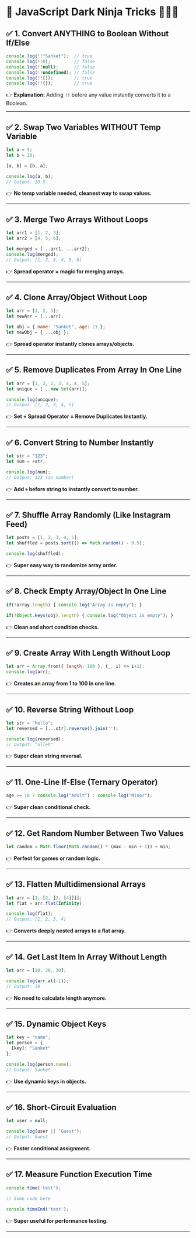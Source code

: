 # 🚀 JavaScript Dark Ninja Tricks 💯🥷🔥

## ✅ 1. Convert ANYTHING to Boolean Without If/Else

```js
console.log(!!"Sanket");  // true
console.log(!!0);         // false
console.log(!!null);      // false
console.log(!!undefined); // false
console.log(!![]);        // true
console.log(!!{});        // true
```

👉 **Explanation:** Adding `!!` before any value instantly converts it to a Boolean.

---

## ✅ 2. Swap Two Variables WITHOUT Temp Variable

```js
let a = 5;
let b = 10;

[a, b] = [b, a];

console.log(a, b);
// Output: 10 5
```

👉 **No temp variable needed, cleanest way to swap values.**

---

## ✅ 3. Merge Two Arrays Without Loops

```js
let arr1 = [1, 2, 3];
let arr2 = [4, 5, 6];

let merged = [...arr1, ...arr2];
console.log(merged);
// Output: [1, 2, 3, 4, 5, 6]
```

👉 **Spread operator = magic for merging arrays.**

---

## ✅ 4. Clone Array/Object Without Loop

```js
let arr = [1, 2, 3];
let newArr = [...arr];

let obj = { name: "Sanket", age: 21 };
let newObj = { ...obj };
```

👉 **Spread operator instantly clones arrays/objects.**

---

## ✅ 5. Remove Duplicates From Array In One Line

```js
let arr = [1, 2, 2, 3, 4, 4, 5];
let unique = [...new Set(arr)];

console.log(unique);
// Output: [1, 2, 3, 4, 5]
```

👉 **Set + Spread Operator = Remove Duplicates Instantly.**

---

## ✅ 6. Convert String to Number Instantly

```js
let str = "123";
let num = +str;

console.log(num);
// Output: 123 (as number)
```

👉 **Add `+` before string to instantly convert to number.**

---

## ✅ 7. Shuffle Array Randomly (Like Instagram Feed)

```js
let posts = [1, 2, 3, 4, 5];
let shuffled = posts.sort(() => Math.random() - 0.5);

console.log(shuffled);
```

👉 **Super easy way to randomize array order.**

---

## ✅ 8. Check Empty Array/Object In One Line

```js
if(!array.length) { console.log("Array is empty"); }

if(!Object.keys(obj).length) { console.log("Object is empty"); }
```

👉 **Clean and short condition checks.**

---

## ✅ 9. Create Array With Length Without Loop

```js
let arr = Array.from({ length: 100 }, (_, i) => i+1);
console.log(arr);
```

👉 **Creates an array from 1 to 100 in one line.**

---

## ✅ 10. Reverse String Without Loop

```js
let str = "hello";
let reversed = [...str].reverse().join('');

console.log(reversed);
// Output: "olleh"
```

👉 **Super clean string reversal.**

---

## ✅ 11. One-Line If-Else (Ternary Operator)

```js
age >= 18 ? console.log("Adult") : console.log("Minor");
```

👉 **Super clean conditional check.**

---

## ✅ 12. Get Random Number Between Two Values

```js
let random = Math.floor(Math.random() * (max - min + 1)) + min;
```

👉 **Perfect for games or random logic.**

---

## ✅ 13. Flatten Multidimensional Arrays

```js
let arr = [1, [2, [3, [4]]]];
let flat = arr.flat(Infinity);

console.log(flat);
// Output: [1, 2, 3, 4]
```

👉 **Converts deeply nested arrays to a flat array.**

---

## ✅ 14. Get Last Item In Array Without Length

```js
let arr = [10, 20, 30];

console.log(arr.at(-1));
// Output: 30
```

👉 **No need to calculate length anymore.**

---

## ✅ 15. Dynamic Object Keys

```js
let key = "name";
let person = {
  [key]: "Sanket"
};

console.log(person.name);
// Output: Sanket
```

👉 **Use dynamic keys in objects.**

---

## ✅ 16. Short-Circuit Evaluation

```js
let user = null;

console.log(user || "Guest");
// Output: Guest
```

👉 **Faster conditional assignment.**

---

## ✅ 17. Measure Function Execution Time

```js
console.time('test');

// Some code here

console.timeEnd('test');
```

👉 **Super useful for performance testing.**

---
